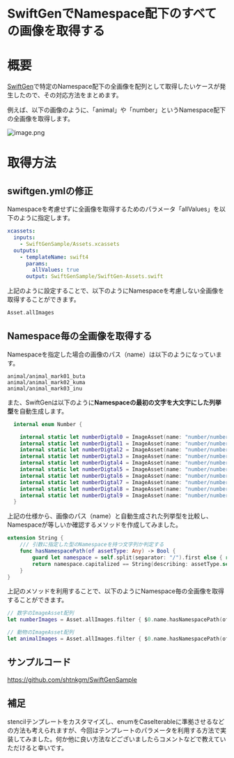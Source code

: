 # SwiftGenでNamespace配下のすべての画像を取得する
# 概要

[SwiftGen](https://github.com/SwiftGen/SwiftGen)で特定のNamespace配下の全画像を配列として取得したいケースが発生したので、その対応方法をまとめます。

例えば、以下の画像のように、「animal」や「number」というNamespace配下の全画像を取得します。

![image.png](https://qiita-image-store.s3.amazonaws.com/0/113553/5a9b46f1-7fd9-3f4c-6225-fea002c8ab05.png)

# 取得方法

## swiftgen.ymlの修正
Namespaceを考慮せずに全画像を取得するためのパラメータ「allValues」を以下のように指定します。

```yaml
xcassets:
  inputs:
    - SwiftGenSample/Assets.xcassets
  outputs:
    - templateName: swift4
      params:
        allValues: true
      output: SwiftGenSample/SwiftGen-Assets.swift
```

上記のように設定することで、以下のようにNamespaceを考慮しない全画像を取得することができます。

```swift
Asset.allImages
```

## Namespace毎の全画像を取得する

Namespaceを指定した場合の画像のパス（name）は以下のようになっています。

```
animal/animal_mark01_buta
animal/animal_mark02_kuma
animal/animal_mark03_inu
```

また、SwiftGenは以下のように**Namespaceの最初の文字を大文字にした列挙型**を自動生成します。

```swift
  internal enum Number {

    internal static let numberDigtal0 = ImageAsset(name: "number/number_digtal0")
    internal static let numberDigtal1 = ImageAsset(name: "number/number_digtal1")
    internal static let numberDigtal2 = ImageAsset(name: "number/number_digtal2")
    internal static let numberDigtal3 = ImageAsset(name: "number/number_digtal3")
    internal static let numberDigtal4 = ImageAsset(name: "number/number_digtal4")
    internal static let numberDigtal5 = ImageAsset(name: "number/number_digtal5")
    internal static let numberDigtal6 = ImageAsset(name: "number/number_digtal6")
    internal static let numberDigtal7 = ImageAsset(name: "number/number_digtal7")
    internal static let numberDigtal8 = ImageAsset(name: "number/number_digtal8")
    internal static let numberDigtal9 = ImageAsset(name: "number/number_digtal9")
  }
```

上記の仕様から、画像のパス（name）と自動生成された列挙型を比較し、Namespaceが等しいか確認するメソッドを作成してみました。

```swift
extension String {
    /// 引数に指定した型のNamespaceを持つ文字列か判定する
    func hasNamespacePath(of assetType: Any) -> Bool {
        guard let namespace = self.split(separator: "/").first else { return false }
        return namespace.capitalized == String(describing: assetType.self)
    }
}
```

上記のメソッドを利用することで、以下のようにNamespace毎の全画像を取得することができます。

```swift
// 数字のImageAsset配列
let numberImages = Asset.allImages.filter { $0.name.hasNamespacePath(of: Asset.Number.self) }

// 動物のImageAsset配列
let animalImages = Asset.allImages.filter { $0.name.hasNamespacePath(of: Asset.Animal.self) }
```

## サンプルコード
https://github.com/shtnkgm/SwiftGenSample

## 補足
stencilテンプレートをカスタマイズし、enumをCaseIterableに準拠させるなどの方法も考えられますが、今回はテンプレートのパラメータを利用する方法で実装してみました。何か他に良い方法などございましたらコメントなどで教えていただけると幸いです。




